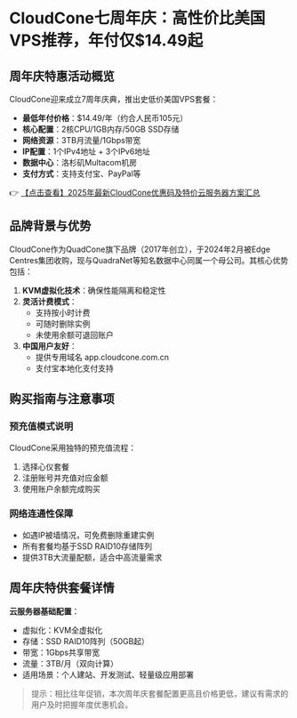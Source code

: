 # CloudCone七周年庆：高性价比美国VPS推荐，年付仅$14.49起

## 周年庆特惠活动概览

CloudCone迎来成立7周年庆典，推出史低价美国VPS套餐：
- **最低年付价格**：$14.49/年（约合人民币105元）
- **核心配置**：2核CPU/1GB内存/50GB SSD存储
- **网络资源**：3TB月流量/1Gbps带宽
- **IP配置**：1个IPv4地址 + 3个IPv6地址
- **数据中心**：洛杉矶Multacom机房
- **支付方式**：支持支付宝、PayPal等

👉 [【点击查看】2025年最新CloudCone优惠码及特价云服务器方案汇总](https://bit.ly/Cloudcone)

## 品牌背景与优势

CloudCone作为QuadCone旗下品牌（2017年创立），于2024年2月被Edge Centres集团收购，现与QuadraNet等知名数据中心同属一个母公司。其核心优势包括：

1. **KVM虚拟化技术**：确保性能隔离和稳定性
2. **灵活计费模式**：
   - 支持按小时计费
   - 可随时删除实例
   - 未使用余额可退回账户
3. **中国用户友好**：
   - 提供专用域名 app.cloudcone.com.cn
   - 支付宝本地化支付支持

## 购买指南与注意事项

### 预充值模式说明
CloudCone采用独特的预充值流程：
1. 选择心仪套餐
2. 注册账号并充值对应金额
3. 使用账户余额完成购买

### 网络连通性保障
- 如遇IP被墙情况，可免费删除重建实例
- 所有套餐均基于SSD RAID10存储阵列
- 提供3TB大流量配额，适合中高流量需求

## 周年庆特供套餐详情

**云服务器基础配置**：
- 虚拟化：KVM全虚拟化
- 存储：SSD RAID10阵列（50GB起）
- 带宽：1Gbps共享带宽
- 流量：3TB/月（双向计算）
- 适用场景：个人建站、开发测试、轻量级应用部署

> 提示：相比往年促销，本次周年庆套餐配置更高且价格更低，建议有需求的用户及时把握年度优惠机会。